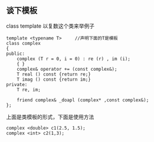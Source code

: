 ## 谈下模板
class template
以复数这个类来举例子
```
template <typename T>     //声明下面的T是模板
class complex
{
public:
    complex (T r = 0, i = 0) : re (r) , im (i);
    { } 
    complex& operator += (const complex&);
    T real () const {return re;}
    T imag () const {return im;}
private:
    T re, im;
    
    friend complex& _doapl (complex* ,const complex&); 
};

```
上面是类模板的形式，下面是使用方法
```
complex <double> c1(2.5, 1.5);
complex <int> c2(1,3);

```
